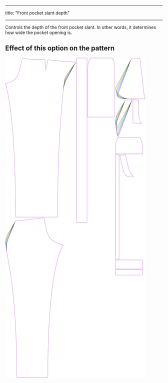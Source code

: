 - - -
title: "Front pocket slant depth"
- - -

Controls the depth of the front pocket slant. In other words, it determines how wide the pocket opening is.

## Effect of this option on the pattern

![This image shows the effect of this option by superimposing several variants that have a different value for this option](charlie_frontpocketslantdepth_sample.svg "Effect of this option on the pattern")
